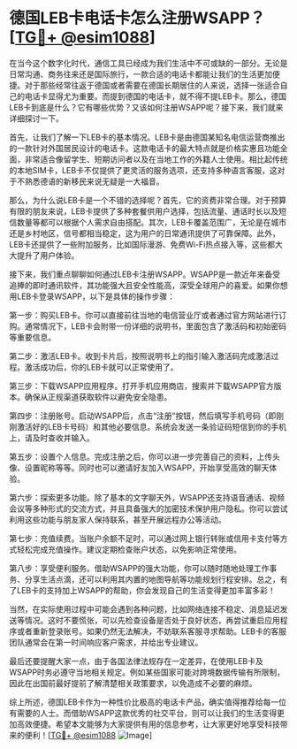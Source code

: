 # 德国LEB卡电话卡怎么注册WSAPP？[[TG💪+ @esim1088](https://t.me/s/esim1088)]

在当今这个数字化时代，通信工具已经成为我们生活中不可或缺的一部分。无论是日常沟通、商务往来还是国际旅行，一款合适的电话卡都能让我们的生活更加便捷。对于那些经常往返于德国或者需要在德国长期居住的人来说，选择一张适合自己的电话卡显得尤为重要。而提到德国的电话卡，就不得不提LEB卡。那么，德国LEB卡到底是什么？它有哪些优势？又该如何注册WSAPP呢？接下来，我们就来详细探讨一下。

首先，让我们了解一下LEB卡的基本情况。LEB卡是由德国某知名电信运营商推出的一款针对外国居民设计的电话卡。这款电话卡的最大特点就是价格实惠且功能全面，非常适合像留学生、短期访问者以及在当地工作的外籍人士使用。相比起传统的本地SIM卡，LEB卡不仅提供了更灵活的服务选项，还支持多种语言客服，这对于不熟悉德语的新移民来说无疑是一大福音。

那么，为什么说LEB卡是一个不错的选择呢？首先，它的资费非常合理。对于预算有限的朋友来说，LEB卡提供了多种套餐供用户选择，包括流量、通话时长以及短信数量等都可以根据个人需求自由搭配。其次，LEB卡覆盖范围广，无论是在城市还是乡村地区，信号都相当稳定，这为用户的日常通讯提供了可靠保障。此外，LEB卡还提供了一些附加服务，比如国际漫游、免费Wi-Fi热点接入等，这些都大大提升了用户体验。

接下来，我们重点聊聊如何通过LEB卡注册WSAPP。WSAPP是一款近年来备受追捧的即时通讯软件，其功能强大且安全性能高，深受全球用户的喜爱。如果你想用LEB卡登录WSAPP，以下是具体的操作步骤：

第一步：购买LEB卡。你可以直接前往当地的电信营业厅或者通过官方网站进行订购。通常情况下，LEB卡会附带一份详细的说明书，里面包含了激活码和初始密码等重要信息。

第二步：激活LEB卡。收到卡片后，按照说明书上的指引输入激活码完成激活过程。激活成功后，你的LEB卡就可以正常使用了。

第三步：下载WSAPP应用程序。打开手机应用商店，搜索并下载WSAPP官方版本。确保从正规渠道获取软件以避免安全隐患。

第四步：注册账号。启动WSAPP后，点击“注册”按钮，然后填写手机号码（即刚刚激活好的LEB卡号码）和其他必要信息。系统会发送一条验证码短信到你的手机上，请及时查收并输入。

第五步：设置个人信息。完成注册之后，你可以进一步完善自己的资料，上传头像、设置昵称等等。同时也可以邀请好友加入WSAPP，开始享受高效的聊天体验。

第六步：探索更多功能。除了基本的文字聊天外，WSAPP还支持语音通话、视频会议等多种形式的交流方式，并且具备强大的加密技术保护用户隐私。你可以尝试利用这些功能与朋友家人保持联系，甚至开展远程办公等活动。

第七步：充值续费。当账户余额不足时，可以通过网上银行转账或信用卡支付等方式轻松完成充值操作。建议定期检查账户状态，以免影响正常使用。

第八步：享受便利服务。借助WSAPP的强大功能，你可以随时随地处理工作事务、分享生活点滴，还可以利用其内置的地图导航等功能规划行程安排。总之，有了LEB卡的支持加上WSAPP的帮助，你会发现自己的生活变得更加丰富多彩！

当然，在实际使用过程中可能会遇到各种问题，比如网络连接不稳定、消息延迟发送等情况。这时不要慌张，可以先检查设备是否处于良好状态，再尝试重启应用程序或者重新登录账号。如果仍然无法解决，不妨联系客服寻求帮助。LEB卡的客服团队通常会在第一时间响应客户需求，并给出专业建议。

最后还要提醒大家一点，由于各国法律法规存在一定差异，在使用LEB卡及WSAPP时务必遵守当地相关规定。例如某些国家可能对跨境数据传输有所限制，因此在出国前最好提前了解清楚相关政策要求，以免造成不必要的麻烦。

综上所述，德国LEB卡作为一种性价比极高的电话卡产品，确实值得推荐给每一位有需要的人士。而借助WSAPP这款优秀的社交平台，则可以让我们的生活变得更加高效便捷。希望本文能够为大家提供有用的信息参考，让大家更好地享受科技带来的便利！[[TG💪+ @esim1088](https://t.me/s/esim1088) ![Image](https://i.postimg.cc/4NQfJmqS/Snipaste-2025-05-13-00-14-12.png)]